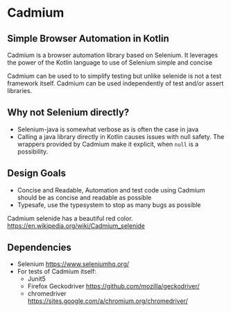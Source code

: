 # Cadmium
## Simple Browser Automation in Kotlin

Cadmium is a browser automation library based on Selenium.
It leverages the power of the Kotlin language to use of Selenium simple and concise

Cadmium can be used to to simplify testing but unlike selenide is not a test framework itself.
Cadmium can be used independently of test and/or assert libraries.

## Why not Selenium directly?
* Selenium-java is somewhat verbose as is often the case in java
* Calling a java library directly in Kotlin causes issues with null safety.
The wrappers provided by Cadmium make it explicit, when `null` is a possibility.

## Design Goals
* Concise and Readable, Automation and test code using Cadmium should be as concise and readable as possible
* Typesafe, use the typesystem to stop as many bugs as possible

Cadmium selenide has a beautiful red color.  
<https://en.wikipedia.org/wiki/Cadmium_selenide>

## Dependencies
* Selenium <https://www.seleniumhq.org/>
* For tests of Cadmium itself:
    * Junit5
    * Firefox Geckodriver <https://github.com/mozilla/geckodriver/>
    * chromedriver <https://sites.google.com/a/chromium.org/chromedriver/>
